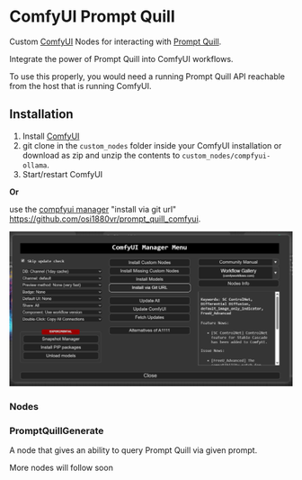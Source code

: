 # ComfyUI Prompt Quill

Custom [ComfyUI](https://github.com/comfyanonymous/ComfyUI) Nodes for interacting with [Prompt Quill](https://github.com/osi1880vr/prompt_quill).

Integrate the power of Prompt Quill into ComfyUI workflows.

To use this properly, you would need a running Prompt Quill API reachable from the host that is running ComfyUI.

## Installation

1. Install [ComfyUI](https://github.com/comfyanonymous/ComfyUI)
2. git clone in the ```custom_nodes``` folder inside your ComfyUI installation or download as zip and unzip the contents to ```custom_nodes/compfyui-ollama```.
3. Start/restart ComfyUI

**Or** 

use the [compfyui manager](https://github.com/ltdrdata/ComfyUI-Manager) "install via git url" https://github.com/osi1880vr/prompt_quill_comfyui.

![pic](.meta/InstallViaManager.png)

### Nodes

### PromptQuillGenerate

A node that gives an ability to query Prompt Quill via given prompt. 

More nodes will follow soon
